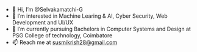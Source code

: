 - 👋 Hi, I’m @Selvakamatchi-G
- 👀 I’m interested in Machine Learing & AI, Cyber Security, Web Development and UI/UX
- 🌱 I’m currently pursuing Bachelors in Computer Systems and Design at PSG College of technology, Coimbatore 
- 📫 Reach me at susmikrish28@gmail.com

<!---
Selvakamatchi-G/Selvakamatchi-G is a ✨ special ✨ repository because its `README.md` (this file) appears on your GitHub profile.
You can click the Preview link to take a look at your changes.
--->
